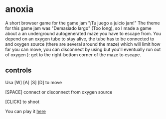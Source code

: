 # anoxia
A short browser game for the game jam "¡Tu juego a juicio jam!"
The theme for this game jam was "Demasiado largo" (Too long), so I made a game about a an underground autogenerated maze you have to escape from. You depend on an oxygen tube to stay alive, the tube has to be connected to and oxygen source (there are several around the maze) which will limit how far you can move, you can disconnect by using but you'll eventually run out of oxygen ): get to the right-bottom corner of the maze to escape.

## controls
Usa [W] [A] [S] [D] to move

[SPACE] connect or disconnect from oxygen source

[CLICK] to shoot

You can play it [here](https://drarbego.itch.io/anoxia)
